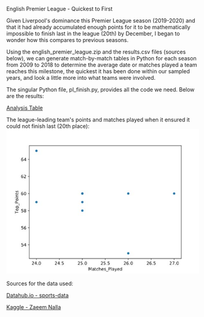 English Premier League - Quickest to First

Given Liverpool's dominance this Premier League season (2019-2020) and that it had already accumulated enough points for it to be
mathematically impossible to finish last in the league (20th) by December, I began to wonder how this compares to previous seasons.

Using the english_premier_league.zip and the results.csv files (sources below), we can generate match-by-match tables in Python for each season 
from 2009 to 2018 to determine the average date or matches played a team reaches this milestone, the quickest it has been done within our sampled years, 
and look a little more into what teams were involved.

The singular Python file, pl_finish.py, provides all the code we need. Below are the results:

[Analysis Table](https://github.com/patrickcooper95/pl_analysis/blob/master/pl_analysis.xlsx)

The league-leading team's points and matches played when it ensured it could not finish last (20th place):
![](https://github.com/patrickcooper95/pl_analysis/blob/master/pl_scatter.JPG)


Sources for the data used:

[Datahub.io - sports-data](https://datahub.io/sports-data/english-premier-league#resource-english-premier-league_zip)

[Kaggle - Zaeem Nalla](https://www.kaggle.com/zaeemnalla/premier-league#results.csv)
